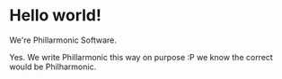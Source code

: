 # Hello world!

We're Phillarmonic Software.

Yes. We write Phillarmonic this way on purpose :P we know the correct would be Philharmonic.
